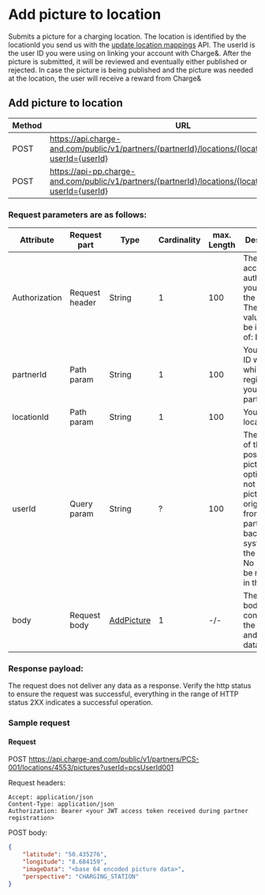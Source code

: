 # Add picture to location

Submits a picture for a charging location. The location is identified by the locationId you send us with the [update location mappings](update_location_mappings.md) API. The userId is the user ID you were using on linking your account with Charge&.
After the picture is submitted, it will be reviewed and eventually either published or rejected. In case the picture is being published and the picture was needed at the location, the user will receive a reward from Charge&

## Add picture to location

| Method           | URL                                                   | Environment                          
|------------------|-------------------------------------------------------|--------------|
| POST              | https://api.charge-and.com/public/v1/partners/{partnerId}/locations/{locationId}/pictures?userId={userId} | Production
| POST              | https://api-pp.charge-and.com/public/v1/partners/{partnerId}/locations/{locationId}/pictures?userId={userId} | Pre Production

### Request parameters are as follows:

| Attribute     | Request part  | Type   | Cardinality | max. Length | Description 
|---------------|---------------|--------|-------------|-------------|---------------------------------------------------------------------------------------------------|
| Authorization |Request header | String |1            |100          | The accessToken authorizing you to do the request. The header value must be in form of: Bearer <accessToken>
| partnerId     |Path param     | String |1            |100          | Your partner ID with which you registered yourself as a partner
| locationId    |Path param     | String |1            |100          | Your location ID
| userId        |Query param    | String |?            |100          | The user ID of the user posting the picture. Is optional. If not sent, this picture is originating from the partner (or a backend system of the partner). No user will be rewarded in this case.
| body          |Request body   | [AddPicture](types.md#addpicture-class) |1            |-/-          | The request body containing the picture and meta data

### Response payload:

The request does not deliver any data as a response. Verify the http status to ensure the request was successful, everything in the range of HTTP status 2XX indicates a successful operation.

### Sample request

#### Request

   POST https://api.charge-and.com/public/v1/partners/PCS-001/locations/4553/pictures?userId=pcsUserId001

   Request headers:
```
Accept: application/json
Content-Type: application/json
Authorization: Bearer <your JWT access token received during partner registration>
```

   POST body:
```json
{
	"latitude": "50.435276",
	"longitude": "8.684159",
	"imageData": "<base 64 encoded picture data>",
	"perspective": "CHARGING_STATION"
}
```
